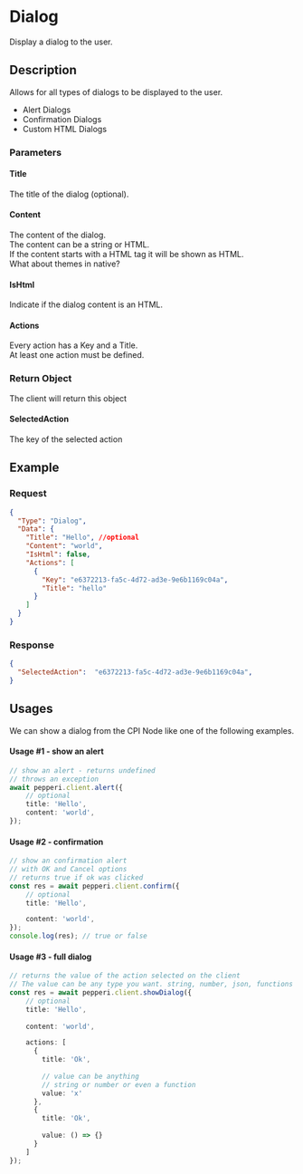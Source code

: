 # Dialog
Display a dialog to the user.

## Description
Allows for all types of dialogs to be displayed to the user.

* Alert Dialogs
* Confirmation Dialogs
* Custom HTML Dialogs

### Parameters 

#### Title
The title of the dialog (optional). 
#### Content
The content of the dialog. \
The content can be a string or HTML. \
If the content starts with a HTML tag it will be shown as HTML.\
What about themes in native?
#### IsHtml
Indicate if the dialog content is an HTML. 
#### Actions
Every action has a Key and a Title.\
At least one action must be defined.

### Return Object
The client will return this object

#### SelectedAction
The key of the selected action

## Example

### Request
```json
{
  "Type": "Dialog",
  "Data": {
    "Title": "Hello", //optional
    "Content": "world",
    "IsHtml": false,
    "Actions": [
      {
        "Key": "e6372213-fa5c-4d72-ad3e-9e6b1169c04a",
        "Title": "hello"
      }
    ]
  }
}
```

### Response
```json
{
  "SelectedAction":  "e6372213-fa5c-4d72-ad3e-9e6b1169c04a",
}
```

## Usages
We can show a dialog from the CPI Node like one of the following examples.

#### Usage #1 - show an alert
```typescript
// show an alert - returns undefined
// throws an exception
await pepperi.client.alert({
    // optional
    title: 'Hello',
    content: 'world',
});
```

#### Usage #2 - confirmation
```typescript
// show an confirmation alert
// with OK and Cancel options
// returns true if ok was clicked
const res = await pepperi.client.confirm({
    // optional
    title: 'Hello',

    content: 'world',
});
console.log(res); // true or false
```

#### Usage #3 - full dialog
```typescript
// returns the value of the action selected on the client
// The value can be any type you want. string, number, json, functions and etc..
const res = await pepperi.client.showDialog({
    // optional
    title: 'Hello',
    
    content: 'world',

    actions: [
      {
        title: 'Ok',
        
        // value can be anything
        // string or number or even a function
        value: 'x'
      },
      {
        title: 'Ok',
        
        value: () => {}
      }
    ]
});
```